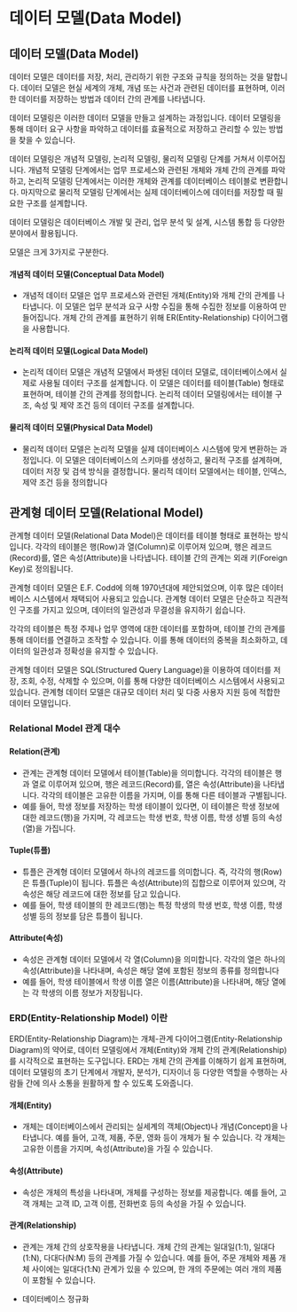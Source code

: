 # 데이터 모델(Data Model)

## 데이터 모델(Data Model)

데이터 모델은 데이터를 저장, 처리, 관리하기 위한 구조와 규칙을 정의하는 것을 말합니다. 데이터 모델은 현실 세계의 개체, 개념 또는 사건과 관련된 데이터를 표현하며, 이러한 데이터를 저장하는 방법과 데이터 간의 관계를 나타냅니다.

데이터 모델링은 이러한 데이터 모델을 만들고 설계하는 과정입니다. 데이터 모델링을 통해 데이터 요구 사항을 파악하고 데이터를 효율적으로 저장하고 관리할 수 있는 방법을 찾을 수 있습니다.

데이터 모델링은 개념적 모델링, 논리적 모델링, 물리적 모델링 단계를 거쳐서 이루어집니다. 개념적 모델링 단계에서는 업무 프로세스와 관련된 개체와 개체 간의 관계를 파악하고, 논리적 모델링 단계에서는 이러한 개체와 관계를 데이터베이스 테이블로 변환합니다. 마지막으로 물리적 모델링 단계에서는 실제 데이터베이스에 데이터를 저장할 때 필요한 구조를 설계합니다.

데이터 모델링은 데이터베이스 개발 및 관리, 업무 분석 및 설계, 시스템 통합 등 다양한 분야에서 활용됩니다.

모델은 크게 3가지로 구분한다.

#### 개념적 데이터 모델(Conceptual Data Model)

* 개념적 데이터 모델은 업무 프로세스와 관련된 개체(Entity)와 개체 간의 관계를 나타냅니다. 이 모델은 업무 분석과 요구 사항 수집을 통해 수집한 정보를 이용하여 만들어집니다. 개체 간의 관계를 표현하기 위해 ER(Entity-Relationship) 다이어그램을 사용합니다.

#### 논리적 데이터 모델(Logical Data Model)

* 논리적 데이터 모델은 개념적 모델에서 파생된 데이터 모델로, 데이터베이스에서 실제로 사용될 데이터 구조를 설계합니다. 이 모델은 데이터를 테이블(Table) 형태로 표현하며, 테이블 간의 관계를 정의합니다. 논리적 데이터 모델링에서는 테이블 구조, 속성 및 제약 조건 등의 데이터 구조를 설계합니다.

#### 물리적 데이터 모델(Physical Data Model)

* 물리적 데이터 모델은 논리적 모델을 실제 데이터베이스 시스템에 맞게 변환하는 과정입니다. 이 모델은 데이터베이스의 스키마를 생성하고, 물리적 구조를 설계하며, 데이터 저장 및 검색 방식을 결정합니다. 물리적 데이터 모델에서는 테이블, 인덱스, 제약 조건 등을 정의합니다

## 관계형 데이터 모델(Relational Model)

관계형 데이터 모델(Relational Data Model)은 데이터를 테이블 형태로 표현하는 방식입니다. 각각의 테이블은 행(Row)과 열(Column)로 이루어져 있으며, 행은 레코드(Record)를, 열은 속성(Attribute)을 나타냅니다. 테이블 간의 관계는 외래 키(Foreign Key)로 정의됩니다.

관계형 데이터 모델은 E.F. Codd에 의해 1970년대에 제안되었으며, 이후 많은 데이터베이스 시스템에서 채택되어 사용되고 있습니다. 관계형 데이터 모델은 단순하고 직관적인 구조를 가지고 있으며, 데이터의 일관성과 무결성을 유지하기 쉽습니다.

각각의 테이블은 특정 주제나 업무 영역에 대한 데이터를 포함하며, 테이블 간의 관계를 통해 데이터를 연결하고 조작할 수 있습니다. 이를 통해 데이터의 중복을 최소화하고, 데이터의 일관성과 정확성을 유지할 수 있습니다.

관계형 데이터 모델은 SQL(Structured Query Language)을 이용하여 데이터를 저장, 조회, 수정, 삭제할 수 있으며, 이를 통해 다양한 데이터베이스 시스템에서 사용되고 있습니다. 관계형 데이터 모델은 대규모 데이터 처리 및 다중 사용자 지원 등에 적합한 데이터 모델입니다.

### Relational Model 관계 대수

#### Relation(관계)&#x20;

* 관계는 관계형 데이터 모델에서 테이블(Table)을 의미합니다. 각각의 테이블은 행과 열로 이루어져 있으며, 행은 레코드(Record)를, 열은 속성(Attribute)을 나타냅니다. 각각의 테이블은 고유한 이름을 가지며, 이를 통해 다른 테이블과 구별됩니다.
* 예를 들어, 학생 정보를 저장하는 학생 테이블이 있다면, 이 테이블은 학생 정보에 대한 레코드(행)을 가지며, 각 레코드는 학생 번호, 학생 이름, 학생 성별 등의 속성(열)을 가집니다.

#### Tuple(튜플)&#x20;

* 튜플은 관계형 데이터 모델에서 하나의 레코드를 의미합니다. 즉, 각각의 행(Row)은 튜플(Tuple)이 됩니다. 튜플은 속성(Attribute)의 집합으로 이루어져 있으며, 각 속성은 해당 레코드에 대한 정보를 담고 있습니다.
* 예를 들어, 학생 테이블의 한 레코드(행)는 특정 학생의 학생 번호, 학생 이름, 학생 성별 등의 정보를 담은 튜플이 됩니다.

#### Attribute(속성)

* 속성은 관계형 데이터 모델에서 각 열(Column)을 의미합니다. 각각의 열은 하나의 속성(Attribute)을 나타내며, 속성은 해당 열에 포함된 정보의 종류를 정의합니다
* 예를 들어, 학생 테이블에서 학생 이름 열은 이름(Attribute)을 나타내며, 해당 열에는 각 학생의 이름 정보가 저장됩니다.

### ERD(Entity-Relationship Model) 이란

ERD(Entity-Relationship Diagram)는 개체-관계 다이어그램(Entity-Relationship Diagram)의 약어로, 데이터 모델링에서 개체(Entity)와 개체 간의 관계(Relationship)를 시각적으로 표현하는 도구입니다. ERD는 개체 간의 관계를 이해하기 쉽게 표현하며, 데이터 모델링의 초기 단계에서 개발자, 분석가, 디자이너 등 다양한 역할을 수행하는 사람들 간에 의사 소통을 원활하게 할 수 있도록 도와줍니다.

#### 개체(Entity)&#x20;

* 개체는 데이터베이스에서 관리되는 실세계의 객체(Object)나 개념(Concept)을 나타냅니다. 예를 들어, 고객, 제품, 주문, 영화 등이 개체가 될 수 있습니다. 각 개체는 고유한 이름을 가지며, 속성(Attribute)을 가질 수 있습니다.

#### 속성(Attribute)

* 속성은 개체의 특성을 나타내며, 개체를 구성하는 정보를 제공합니다. 예를 들어, 고객 개체는 고객 ID, 고객 이름, 전화번호 등의 속성을 가질 수 있습니다.

#### 관계(Relationship)&#x20;

* 관계는 개체 간의 상호작용을 나타냅니다. 개체 간의 관계는 일대일(1:1), 일대다(1:N), 다대다(N:M) 등의 관계를 가질 수 있습니다. 예를 들어, 주문 개체와 제품 개체 사이에는 일대다(1:N) 관계가 있을 수 있으며, 한 개의 주문에는 여러 개의 제품이 포함될 수 있습니다.



* 데이터베이스 정규화

